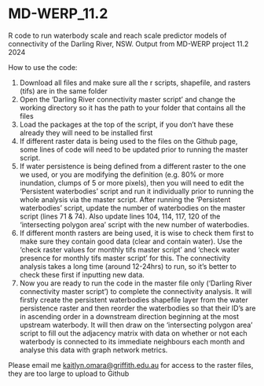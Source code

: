 # MD-WERP_11.2
R code to run waterbody scale and reach scale predictor models of connectivity of the Darling River, NSW. Output from MD-WERP project 11.2 2024

How to use the code:
1.	Download all files and make sure all the r scripts, shapefile, and rasters (tifs) are in the same folder
2.	Open the ‘Darling River connectivity master script’ and change the working directory so it has the path to your folder that contains all the files
3.	Load the packages at the top of the script, if you don’t have these already they will need to be installed first
4.	If different raster data is being used to the files on the Github page, some lines of code will need to be updated prior to running the master script. 
5.	If water persistence is being defined from a different raster to the one we used, or you are modifying the definition (e.g. 80% or more inundation, clumps of 5 or more pixels), then you will need to edit the ‘Persistent waterbodies’ script and run it individually prior to running the whole analysis via the master script.  After running the ‘Persistent waterbodies’ script, update the number of waterbodies on the master script (lines 71 & 74). Also update lines 104, 114, 117, 120 of the ‘intersecting polygon area’ script with the new number of waterbodies. 
6.	If different month rasters are being used, it is wise to check them first to make sure they contain good data (clear and contain water). Use the ‘check raster values for monthly tifs master script’ and ‘check water presence for monthly tifs master script’ for this. The connectivity analysis takes a long time (around 12-24hrs) to run, so it’s better to check these first if inputting new data.
7.	Now you are ready to run the code in the master file only (‘Darling River connectivity master script’) to complete the connectivity analysis. It will firstly create the persistent waterbodies shapefile layer from the water persistence raster and then reorder the waterbodies so that their ID’s are in ascending order in a downstream direction beginning at the most upstream waterbody. It will then draw on the ‘intersecting polygon area’ script to fill out the adjacency matrix with data on whether or not each waterbody is connected to its immediate neighbours each month and analyse this data with graph network metrics.

Please email me kaitlyn.omara@griffith.edu.au for access to the raster files, they are too large to upload to Github
